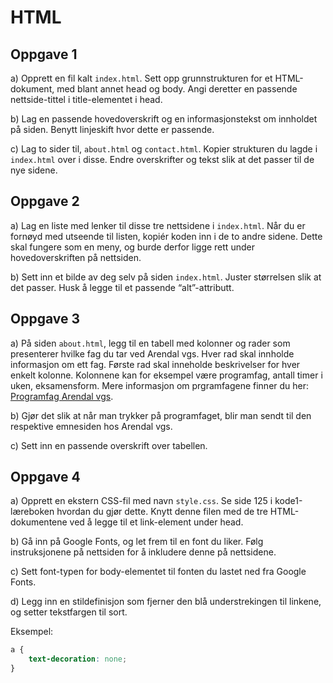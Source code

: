 HTML
==========

Oppgave 1
---------
a) Opprett en fil kalt `index.html`. Sett opp grunnstrukturen for et HTML-dokument, med blant annet head og body. Angi deretter en passende nettside-tittel i title-elementet i head.

b) Lag en passende hovedoverskrift og en informasjonstekst om innholdet på siden. Benytt linjeskift hvor dette er passende.

c) Lag to sider til, `about.html` og `contact.html`. Kopier strukturen du lagde i `index.html` over i disse. Endre overskrifter og tekst slik at det passer til de nye sidene.

Oppgave 2
---------
a) Lag en liste med lenker til disse tre nettsidene i `index.html`. Når du er fornøyd med utseende til listen, kopiér koden inn i de to andre sidene. Dette skal fungere som en meny, og burde derfor ligge rett under hovedoverskriften på nettsiden.

b) Sett inn et bilde av deg selv på siden `index.html`. Juster størrelsen slik at det passer. Husk å legge til et passende “alt”-attributt.

Oppgave 3
---------
a) På siden `about.html`, legg til en tabell med kolonner og rader som presenterer hvilke fag du tar ved Arendal vgs. Hver rad skal innholde informasjon om ett fag. Første rad skal inneholde beskrivelser for hver enkelt kolonne. Kolonnene kan for eksempel være programfag, antall timer i uken, eksamensform. Mere informasjon om prgramfagene finner du her: [Programfag Arendal vgs](https://www.austagderfk.no/skole/vgs/arendal-videregaende-skole/opplaringstilbud/programfag/).

b) Gjør det slik at når man trykker på programfaget, blir man sendt til den respektive emnesiden hos Arendal vgs.

c) Sett inn en passende overskrift over tabellen.

Oppgave 4
---------
a) Opprett en ekstern CSS-fil med navn `style.css`. Se side 125 i kode1-læreboken hvordan du gjør dette. Knytt denne filen med de tre HTML-dokumentene ved å legge til et link-element under head.

b) Gå inn på Google Fonts, og let frem til en font du liker. Følg instruksjonene på nettsiden for å inkludere denne på nettsidene.

c) Sett font-typen for body-elementet til fonten du lastet ned fra Google Fonts.

d) Legg inn en stildefinisjon som fjerner den blå understrekingen til linkene, og setter tekstfargen til sort.

Eksempel:

```css
a {
	text-decoration: none;
}
```